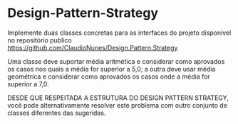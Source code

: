# Design-Pattern-Strategy

Implemente duas classes concretas para as interfaces do projeto disponível no repositório publico https://github.com/ClaudioNunes/Design.Pattern.Strategy

Uma classe deve suportar média aritmética e considerar como aprovados os casos nos quais a média for superior a 5,0; a outra deve usar média geométrica e considerar como aprovados os casos onde a média for superior a 7,0.

DESDE QUE RESPEITADA A ESTRUTURA  DO DESIGN PATTERN STRATEGY, você pode alternativamente resolver este problema com outro conjunto de classes diferentes das sugeridas.

